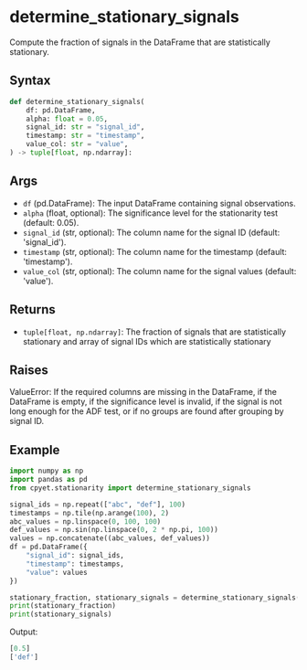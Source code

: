# determine_stationary_signals

Compute the fraction of signals in the DataFrame that are statistically stationary.

## Syntax
```python
def determine_stationary_signals(
    df: pd.DataFrame,
    alpha: float = 0.05,
    signal_id: str = "signal_id",
    timestamp: str = "timestamp",
    value_col: str = "value",
) -> tuple[float, np.ndarray]:
```

## Args
* `df` (pd.DataFrame): The input DataFrame containing signal observations.
* `alpha` (float, optional): The significance level for the stationarity test (default: 0.05).
* `signal_id` (str, optional): The column name for the signal ID (default: 'signal_id').
* `timestamp` (str, optional): The column name for the timestamp (default: 'timestamp').
* `value_col` (str, optional): The column name for the signal values (default: 'value').

## Returns
* `tuple[float, np.ndarray]`: The fraction of signals that are statistically 
stationary and array of signal IDs which are statistically stationary

## Raises
ValueError: If the required columns are missing in the DataFrame,
    if the DataFrame is empty,
    if the significance level is invalid,
    if the signal is not long enough for the ADF test,
    or if no groups are found after grouping by signal ID.

## Example
```python
import numpy as np
import pandas as pd
from cpyet.stationarity import determine_stationary_signals

signal_ids = np.repeat(["abc", "def"], 100)
timestamps = np.tile(np.arange(100), 2)
abc_values = np.linspace(0, 100, 100)
def_values = np.sin(np.linspace(0, 2 * np.pi, 100))
values = np.concatenate((abc_values, def_values))
df = pd.DataFrame({
    "signal_id": signal_ids,
    "timestamp": timestamps,
    "value": values
})

stationary_fraction, stationary_signals = determine_stationary_signals(df)
print(stationary_fraction)
print(stationary_signals)
```

Output:

```python
[0.5]
['def']
```